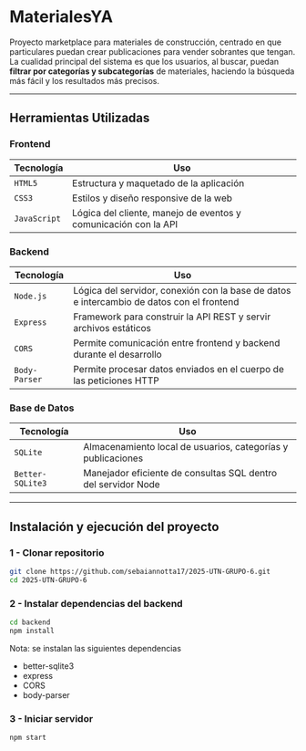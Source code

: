 # MaterialesYA

Proyecto marketplace para materiales de construcción, centrado en que particulares puedan crear publicaciones para vender sobrantes que tengan.
La cualidad principal del sistema es que los usuarios, al buscar, puedan **filtrar por categorías y subcategorías** de materiales, haciendo la búsqueda más fácil y los resultados más precisos.

---

## Herramientas Utilizadas

### Frontend

| Tecnología | Uso |
|------------|-----|
| `HTML5` | Estructura y maquetado de la aplicación |
| `CSS3` | Estilos y diseño responsive de la web |
| `JavaScript` | Lógica del cliente, manejo de eventos y comunicación con la API |

### Backend

| Tecnología | Uso |
|------------|-----|
| `Node.js` | Lógica del servidor, conexión con la base de datos e intercambio de datos con el frontend |
| `Express` | Framework para construir la API REST y servir archivos estáticos |
| `CORS` | Permite comunicación entre frontend y backend durante el desarrollo |
| `Body-Parser` | Permite procesar datos enviados en el cuerpo de las peticiones HTTP |

### Base de Datos

| Tecnología | Uso |
|------------|-----|
| `SQLite` | Almacenamiento local de usuarios, categorías y publicaciones |
| `Better-SQLite3` | Manejador eficiente de consultas SQL dentro del servidor Node |

---

## Instalación y ejecución del proyecto

### 1 - Clonar repositorio
```bash
git clone https://github.com/sebaiannotta17/2025-UTN-GRUPO-6.git
cd 2025-UTN-GRUPO-6
```
### 2 - Instalar dependencias del backend
```bash
cd backend
npm install
```
Nota: se instalan las siguientes dependencias
- better-sqlite3
- express
- CORS
- body-parser
### 3 - Iniciar servidor
```bash
npm start
```

